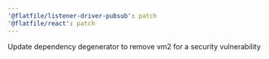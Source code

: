 ```yaml
---
'@flatfile/listener-driver-pubsub': patch
'@flatfile/react': patch
---
```


Update dependency degenerator to remove vm2 for a security vulnerability

